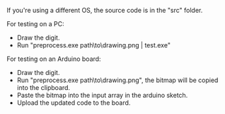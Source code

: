 If you're using a different OS, the source code is in the "src" folder.

For testing on a PC:
- Draw the digit.
- Run "preprocess.exe path\to\drawing.png | test.exe"

For testing on an Arduino board:
- Draw the digit.
- Run "preprocess.exe path\to\drawing.png", the bitmap will be copied into the clipboard.
- Paste the bitmap into the input array in the arduino sketch.
- Upload the updated code to the board.

